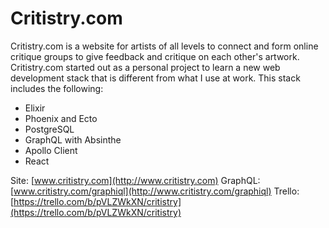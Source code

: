 # Critistry.com

Critistry.com is a website for artists of all levels to connect and form online critique groups to give feedback and critique on each other's artwork.  Critistry.com started out as a personal project to learn a new web development stack that is different from what I use at work.  This stack includes the following:

  * Elixir
  * Phoenix and Ecto
  * PostgreSQL
  * GraphQL with Absinthe
  * Apollo Client
  * React  

Site: [www.critistry.com](http://www.critistry.com)
GraphQL: [www.critistry.com/graphiql](http://www.critistry.com/graphiql)
Trello: [https://trello.com/b/pVLZWkXN/critistry](https://trello.com/b/pVLZWkXN/critistry)